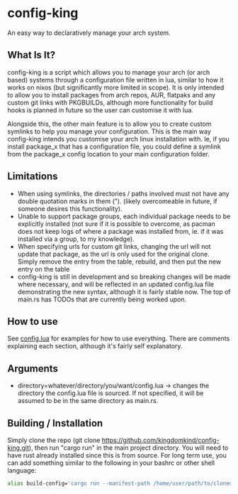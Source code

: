# config-king
An easy way to declaratively manage your arch system.

## What Is It?
config-king is a script which allows you to manage your arch (or arch based) systems through a configuration file written in lua, similar to how it works on nixos (but significantly more limited in scope). It is only intended to allow you to install packages from arch repos, AUR, flatpaks and any custom git links with PKGBUILDs, although more functionality for build hooks is planned in future so the user can customise it with lua.

Alongside this, the other main feature is to allow you to create custom symlinks to help you manage your configuration. This is the main way config-king intends you customise your arch linux installation with. Ie, if you install package_x that has a configuration file, you could define a symlink from the package_x config location to your main configuration folder.

## Limitations
- When using symlinks, the directories / paths involved must not have any double quotation marks in them ("). (likely overcomeable in future, if someone desires this functionality).
- Unable to support package groups, each individual package needs to be explicitly installed (not sure if it is possible to overcome, as pacman does not keep logs of where a package was installed from, ie. if it was installed via a group, to my knowledge).
- When specifying urls for custom git links, changing the url will not update that package, as the url is only used for the original clone. Simply remove the entry from the table, rebuild, and then put the new entry on the table
- config-king is still in development and so breaking changes will be made where necessary, and will be reflected in an updated config.lua file demonstrating the new syntax, although it is fairly stable now. The top of main.rs has TODOs that are currently being worked upon.

## How to use
See [config.lua](https://github.com/kingdomkind/config-king/blob/main/src/config.lua) for examples for how to use everything. There are comments explaining each section, although it's fairly self explanatory.

## Arguments
- directory=whatever/directory/you/want/config.lua -> changes the directory the config.lua file is sourced. If not specified, it will be assumed to be in the same directory as main.rs.

## Building / Installation
Simply clone the repo (git clone https://github.com/kingdomkind/config-king.git), then run "cargo run" in the main project directory. You will need to have rust already installed since this is from source. For long term use, you can add something similar to the following in your bashrc or other shell language:

```bash
alias build-config='cargo run --manifest-path /home/user/path/to/cloned/config-king/Cargo.toml -- directory=/home/user/your-config-repo/config.lua'
```
